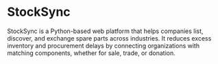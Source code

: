 # StockSync
StockSync is a Python-based web platform that helps companies list, discover, and exchange spare parts across industries. It reduces excess inventory and procurement delays by connecting organizations with matching components, whether for sale, trade, or donation.
